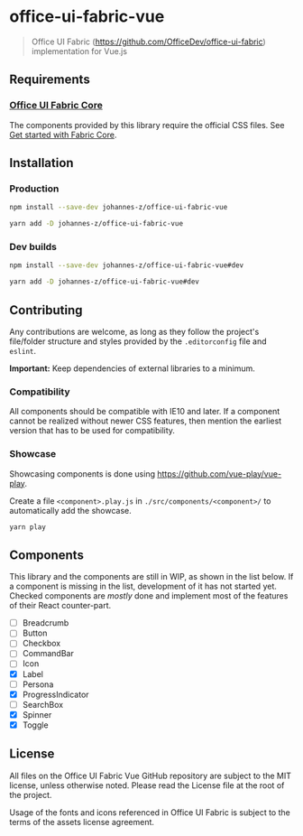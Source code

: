 # office-ui-fabric-vue

> Office UI Fabric (https://github.com/OfficeDev/office-ui-fabric)
> implementation for Vue.js

## Requirements

### [Office UI Fabric Core](https://github.com/OfficeDev/office-ui-fabric-core)

The components provided by this library require the official CSS files. See [Get
started with Fabric Core](https://developer.microsoft.com/en-us/fabric#/get-started).

## Installation

### Production

```sh
npm install --save-dev johannes-z/office-ui-fabric-vue
```

```sh
yarn add -D johannes-z/office-ui-fabric-vue
```

### Dev builds

```sh
npm install --save-dev johannes-z/office-ui-fabric-vue#dev
```

```sh
yarn add -D johannes-z/office-ui-fabric-vue#dev
```

## Contributing

Any contributions are welcome, as long as they follow the project's file/folder
structure and styles provided by the `.editorconfig` file and `eslint`.

**Important:** Keep dependencies of external libraries to a minimum.

### Compatibility

All components should be compatible with IE10 and later. If a component cannot
be realized without newer CSS features, then mention the earliest version that
has to be used for compatibility.

### Showcase

Showcasing components is done using https://github.com/vue-play/vue-play.

Create a file `<component>.play.js` in `./src/components/<component>/` to
automatically add the showcase.

```sh
yarn play
```

## Components

This library and the components are still in WIP, as shown in the list below.
If a component is missing in the list, development of it has not started yet.
Checked components are *mostly* done and implement most of the features of their
React counter-part.

- [ ] Breadcrumb
- [ ] Button
- [ ] Checkbox
- [ ] CommandBar
- [ ] Icon
- [x] Label
- [ ] Persona
- [x] ProgressIndicator
- [ ] SearchBox
- [x] Spinner
- [x] Toggle

## License

All files on the Office UI Fabric Vue GitHub repository are subject to the MIT
license, unless otherwise noted. Please read the License file at the root of the
project.

Usage of the fonts and icons referenced in Office UI Fabric is subject to the
terms of the assets license agreement.
